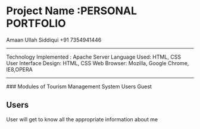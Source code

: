 # Project Name :PERSONAL PORTFOLIO
<!-- #### This is Course project for CS-207. Build by group: G-4  -->
  
Amaan Ullah Siddiqui +91 7354941446
<!-- <hr>

Visit http://harshit123.pythonanywhere.com for live demo. Frontend and Backend working. -->
<hr>
Technology Implemented : Apache Server
Language Used: HTML, CSS
<!-- Database: My SQL -->
User Interface Design: HTML, CSS
Web Browser: Mozilla, Google Chrome, IE8,OPERA
<!-- Software: XAMPP Server -->
<hr>
### Modules of Tourism Management System
Users Guest

## Users
User will get to know all the appropriate information about me
